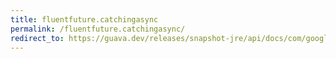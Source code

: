 ```yaml
---
title: fluentfuture.catchingasync
permalink: /fluentfuture.catchingasync/
redirect_to: https://guava.dev/releases/snapshot-jre/api/docs/com/google/common/util/concurrent/FluentFuture.html#catchingAsync-java.lang.Class-com.google.common.util.concurrent.AsyncFunction-java.util.concurrent.Executor-
---
```

